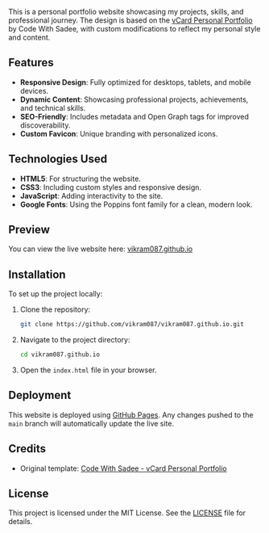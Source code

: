 This is a personal portfolio website showcasing my projects, skills, and professional journey. The design is based on the [vCard Personal Portfolio](https://github.com/codewithsadee/vcard-personal-portfolio) by Code With Sadee, with custom modifications to reflect my personal style and content.

## Features
- **Responsive Design**: Fully optimized for desktops, tablets, and mobile devices.
- **Dynamic Content**: Showcasing professional projects, achievements, and technical skills.
- **SEO-Friendly**: Includes metadata and Open Graph tags for improved discoverability.
- **Custom Favicon**: Unique branding with personalized icons.

## Technologies Used
- **HTML5**: For structuring the website.
- **CSS3**: Including custom styles and responsive design.
- **JavaScript**: Adding interactivity to the site.
- **Google Fonts**: Using the Poppins font family for a clean, modern look.

## Preview
You can view the live website here: [vikram087.github.io](https://vikram087.github.io)

## Installation
To set up the project locally:
1. Clone the repository:
   ```bash
   git clone https://github.com/vikram087/vikram087.github.io.git
   ```
2. Navigate to the project directory:
   ```bash
   cd vikram087.github.io
   ```
3. Open the `index.html` file in your browser.

## Deployment
This website is deployed using [GitHub Pages](https://pages.github.com/). Any changes pushed to the `main` branch will automatically update the live site.

## Credits
- Original template: [Code With Sadee - vCard Personal Portfolio](https://github.com/codewithsadee/vcard-personal-portfolio)

## License
This project is licensed under the MIT License. See the [LICENSE](LICENSE) file for details.
